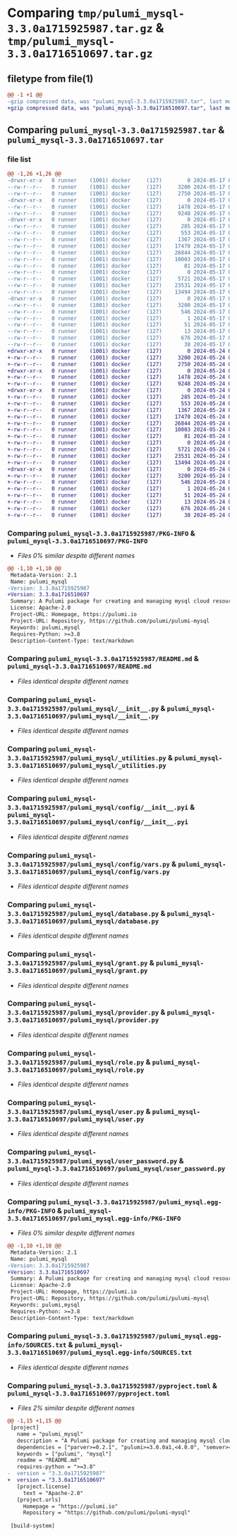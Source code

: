# Comparing `tmp/pulumi_mysql-3.3.0a1715925987.tar.gz` & `tmp/pulumi_mysql-3.3.0a1716510697.tar.gz`

## filetype from file(1)

```diff
@@ -1 +1 @@
-gzip compressed data, was "pulumi_mysql-3.3.0a1715925987.tar", last modified: Fri May 17 06:14:07 2024, max compression
+gzip compressed data, was "pulumi_mysql-3.3.0a1716510697.tar", last modified: Fri May 24 00:43:31 2024, max compression
```

## Comparing `pulumi_mysql-3.3.0a1715925987.tar` & `pulumi_mysql-3.3.0a1716510697.tar`

### file list

```diff
@@ -1,26 +1,26 @@
-drwxr-xr-x   0 runner    (1001) docker     (127)        0 2024-05-17 06:14:07.290339 pulumi_mysql-3.3.0a1715925987/
--rw-r--r--   0 runner    (1001) docker     (127)     3200 2024-05-17 06:14:07.290339 pulumi_mysql-3.3.0a1715925987/PKG-INFO
--rw-r--r--   0 runner    (1001) docker     (127)     2750 2024-05-17 06:13:58.000000 pulumi_mysql-3.3.0a1715925987/README.md
-drwxr-xr-x   0 runner    (1001) docker     (127)        0 2024-05-17 06:14:07.290339 pulumi_mysql-3.3.0a1715925987/pulumi_mysql/
--rw-r--r--   0 runner    (1001) docker     (127)     1478 2024-05-17 06:13:58.000000 pulumi_mysql-3.3.0a1715925987/pulumi_mysql/__init__.py
--rw-r--r--   0 runner    (1001) docker     (127)     9248 2024-05-17 06:13:58.000000 pulumi_mysql-3.3.0a1715925987/pulumi_mysql/_utilities.py
-drwxr-xr-x   0 runner    (1001) docker     (127)        0 2024-05-17 06:14:07.290339 pulumi_mysql-3.3.0a1715925987/pulumi_mysql/config/
--rw-r--r--   0 runner    (1001) docker     (127)      285 2024-05-17 06:13:58.000000 pulumi_mysql-3.3.0a1715925987/pulumi_mysql/config/__init__.py
--rw-r--r--   0 runner    (1001) docker     (127)      553 2024-05-17 06:13:58.000000 pulumi_mysql-3.3.0a1715925987/pulumi_mysql/config/__init__.pyi
--rw-r--r--   0 runner    (1001) docker     (127)     1367 2024-05-17 06:13:58.000000 pulumi_mysql-3.3.0a1715925987/pulumi_mysql/config/vars.py
--rw-r--r--   0 runner    (1001) docker     (127)    17470 2024-05-17 06:13:58.000000 pulumi_mysql-3.3.0a1715925987/pulumi_mysql/database.py
--rw-r--r--   0 runner    (1001) docker     (127)    26844 2024-05-17 06:13:58.000000 pulumi_mysql-3.3.0a1715925987/pulumi_mysql/grant.py
--rw-r--r--   0 runner    (1001) docker     (127)    10003 2024-05-17 06:13:58.000000 pulumi_mysql-3.3.0a1715925987/pulumi_mysql/provider.py
--rw-r--r--   0 runner    (1001) docker     (127)       81 2024-05-17 06:13:58.000000 pulumi_mysql-3.3.0a1715925987/pulumi_mysql/pulumi-plugin.json
--rw-r--r--   0 runner    (1001) docker     (127)        0 2024-05-17 06:13:58.000000 pulumi_mysql-3.3.0a1715925987/pulumi_mysql/py.typed
--rw-r--r--   0 runner    (1001) docker     (127)     5721 2024-05-17 06:13:58.000000 pulumi_mysql-3.3.0a1715925987/pulumi_mysql/role.py
--rw-r--r--   0 runner    (1001) docker     (127)    23531 2024-05-17 06:13:58.000000 pulumi_mysql-3.3.0a1715925987/pulumi_mysql/user.py
--rw-r--r--   0 runner    (1001) docker     (127)    13494 2024-05-17 06:13:58.000000 pulumi_mysql-3.3.0a1715925987/pulumi_mysql/user_password.py
-drwxr-xr-x   0 runner    (1001) docker     (127)        0 2024-05-17 06:14:07.290339 pulumi_mysql-3.3.0a1715925987/pulumi_mysql.egg-info/
--rw-r--r--   0 runner    (1001) docker     (127)     3200 2024-05-17 06:14:07.000000 pulumi_mysql-3.3.0a1715925987/pulumi_mysql.egg-info/PKG-INFO
--rw-r--r--   0 runner    (1001) docker     (127)      546 2024-05-17 06:14:07.000000 pulumi_mysql-3.3.0a1715925987/pulumi_mysql.egg-info/SOURCES.txt
--rw-r--r--   0 runner    (1001) docker     (127)        1 2024-05-17 06:14:07.000000 pulumi_mysql-3.3.0a1715925987/pulumi_mysql.egg-info/dependency_links.txt
--rw-r--r--   0 runner    (1001) docker     (127)       51 2024-05-17 06:14:07.000000 pulumi_mysql-3.3.0a1715925987/pulumi_mysql.egg-info/requires.txt
--rw-r--r--   0 runner    (1001) docker     (127)       13 2024-05-17 06:14:07.000000 pulumi_mysql-3.3.0a1715925987/pulumi_mysql.egg-info/top_level.txt
--rw-r--r--   0 runner    (1001) docker     (127)      676 2024-05-17 06:13:58.000000 pulumi_mysql-3.3.0a1715925987/pyproject.toml
--rw-r--r--   0 runner    (1001) docker     (127)       38 2024-05-17 06:14:07.290339 pulumi_mysql-3.3.0a1715925987/setup.cfg
+drwxr-xr-x   0 runner    (1001) docker     (127)        0 2024-05-24 00:43:31.552518 pulumi_mysql-3.3.0a1716510697/
+-rw-r--r--   0 runner    (1001) docker     (127)     3200 2024-05-24 00:43:31.552518 pulumi_mysql-3.3.0a1716510697/PKG-INFO
+-rw-r--r--   0 runner    (1001) docker     (127)     2750 2024-05-24 00:43:25.000000 pulumi_mysql-3.3.0a1716510697/README.md
+drwxr-xr-x   0 runner    (1001) docker     (127)        0 2024-05-24 00:43:31.552518 pulumi_mysql-3.3.0a1716510697/pulumi_mysql/
+-rw-r--r--   0 runner    (1001) docker     (127)     1478 2024-05-24 00:43:25.000000 pulumi_mysql-3.3.0a1716510697/pulumi_mysql/__init__.py
+-rw-r--r--   0 runner    (1001) docker     (127)     9248 2024-05-24 00:43:25.000000 pulumi_mysql-3.3.0a1716510697/pulumi_mysql/_utilities.py
+drwxr-xr-x   0 runner    (1001) docker     (127)        0 2024-05-24 00:43:31.552518 pulumi_mysql-3.3.0a1716510697/pulumi_mysql/config/
+-rw-r--r--   0 runner    (1001) docker     (127)      285 2024-05-24 00:43:25.000000 pulumi_mysql-3.3.0a1716510697/pulumi_mysql/config/__init__.py
+-rw-r--r--   0 runner    (1001) docker     (127)      553 2024-05-24 00:43:25.000000 pulumi_mysql-3.3.0a1716510697/pulumi_mysql/config/__init__.pyi
+-rw-r--r--   0 runner    (1001) docker     (127)     1367 2024-05-24 00:43:25.000000 pulumi_mysql-3.3.0a1716510697/pulumi_mysql/config/vars.py
+-rw-r--r--   0 runner    (1001) docker     (127)    17470 2024-05-24 00:43:25.000000 pulumi_mysql-3.3.0a1716510697/pulumi_mysql/database.py
+-rw-r--r--   0 runner    (1001) docker     (127)    26844 2024-05-24 00:43:25.000000 pulumi_mysql-3.3.0a1716510697/pulumi_mysql/grant.py
+-rw-r--r--   0 runner    (1001) docker     (127)    10003 2024-05-24 00:43:25.000000 pulumi_mysql-3.3.0a1716510697/pulumi_mysql/provider.py
+-rw-r--r--   0 runner    (1001) docker     (127)       81 2024-05-24 00:43:25.000000 pulumi_mysql-3.3.0a1716510697/pulumi_mysql/pulumi-plugin.json
+-rw-r--r--   0 runner    (1001) docker     (127)        0 2024-05-24 00:43:25.000000 pulumi_mysql-3.3.0a1716510697/pulumi_mysql/py.typed
+-rw-r--r--   0 runner    (1001) docker     (127)     5721 2024-05-24 00:43:25.000000 pulumi_mysql-3.3.0a1716510697/pulumi_mysql/role.py
+-rw-r--r--   0 runner    (1001) docker     (127)    23531 2024-05-24 00:43:25.000000 pulumi_mysql-3.3.0a1716510697/pulumi_mysql/user.py
+-rw-r--r--   0 runner    (1001) docker     (127)    13494 2024-05-24 00:43:25.000000 pulumi_mysql-3.3.0a1716510697/pulumi_mysql/user_password.py
+drwxr-xr-x   0 runner    (1001) docker     (127)        0 2024-05-24 00:43:31.552518 pulumi_mysql-3.3.0a1716510697/pulumi_mysql.egg-info/
+-rw-r--r--   0 runner    (1001) docker     (127)     3200 2024-05-24 00:43:31.000000 pulumi_mysql-3.3.0a1716510697/pulumi_mysql.egg-info/PKG-INFO
+-rw-r--r--   0 runner    (1001) docker     (127)      546 2024-05-24 00:43:31.000000 pulumi_mysql-3.3.0a1716510697/pulumi_mysql.egg-info/SOURCES.txt
+-rw-r--r--   0 runner    (1001) docker     (127)        1 2024-05-24 00:43:31.000000 pulumi_mysql-3.3.0a1716510697/pulumi_mysql.egg-info/dependency_links.txt
+-rw-r--r--   0 runner    (1001) docker     (127)       51 2024-05-24 00:43:31.000000 pulumi_mysql-3.3.0a1716510697/pulumi_mysql.egg-info/requires.txt
+-rw-r--r--   0 runner    (1001) docker     (127)       13 2024-05-24 00:43:31.000000 pulumi_mysql-3.3.0a1716510697/pulumi_mysql.egg-info/top_level.txt
+-rw-r--r--   0 runner    (1001) docker     (127)      676 2024-05-24 00:43:25.000000 pulumi_mysql-3.3.0a1716510697/pyproject.toml
+-rw-r--r--   0 runner    (1001) docker     (127)       38 2024-05-24 00:43:31.552518 pulumi_mysql-3.3.0a1716510697/setup.cfg
```

### Comparing `pulumi_mysql-3.3.0a1715925987/PKG-INFO` & `pulumi_mysql-3.3.0a1716510697/PKG-INFO`

 * *Files 0% similar despite different names*

```diff
@@ -1,10 +1,10 @@
 Metadata-Version: 2.1
 Name: pulumi_mysql
-Version: 3.3.0a1715925987
+Version: 3.3.0a1716510697
 Summary: A Pulumi package for creating and managing mysql cloud resources.
 License: Apache-2.0
 Project-URL: Homepage, https://pulumi.io
 Project-URL: Repository, https://github.com/pulumi/pulumi-mysql
 Keywords: pulumi,mysql
 Requires-Python: >=3.8
 Description-Content-Type: text/markdown
```

### Comparing `pulumi_mysql-3.3.0a1715925987/README.md` & `pulumi_mysql-3.3.0a1716510697/README.md`

 * *Files identical despite different names*

### Comparing `pulumi_mysql-3.3.0a1715925987/pulumi_mysql/__init__.py` & `pulumi_mysql-3.3.0a1716510697/pulumi_mysql/__init__.py`

 * *Files identical despite different names*

### Comparing `pulumi_mysql-3.3.0a1715925987/pulumi_mysql/_utilities.py` & `pulumi_mysql-3.3.0a1716510697/pulumi_mysql/_utilities.py`

 * *Files identical despite different names*

### Comparing `pulumi_mysql-3.3.0a1715925987/pulumi_mysql/config/__init__.pyi` & `pulumi_mysql-3.3.0a1716510697/pulumi_mysql/config/__init__.pyi`

 * *Files identical despite different names*

### Comparing `pulumi_mysql-3.3.0a1715925987/pulumi_mysql/config/vars.py` & `pulumi_mysql-3.3.0a1716510697/pulumi_mysql/config/vars.py`

 * *Files identical despite different names*

### Comparing `pulumi_mysql-3.3.0a1715925987/pulumi_mysql/database.py` & `pulumi_mysql-3.3.0a1716510697/pulumi_mysql/database.py`

 * *Files identical despite different names*

### Comparing `pulumi_mysql-3.3.0a1715925987/pulumi_mysql/grant.py` & `pulumi_mysql-3.3.0a1716510697/pulumi_mysql/grant.py`

 * *Files identical despite different names*

### Comparing `pulumi_mysql-3.3.0a1715925987/pulumi_mysql/provider.py` & `pulumi_mysql-3.3.0a1716510697/pulumi_mysql/provider.py`

 * *Files identical despite different names*

### Comparing `pulumi_mysql-3.3.0a1715925987/pulumi_mysql/role.py` & `pulumi_mysql-3.3.0a1716510697/pulumi_mysql/role.py`

 * *Files identical despite different names*

### Comparing `pulumi_mysql-3.3.0a1715925987/pulumi_mysql/user.py` & `pulumi_mysql-3.3.0a1716510697/pulumi_mysql/user.py`

 * *Files identical despite different names*

### Comparing `pulumi_mysql-3.3.0a1715925987/pulumi_mysql/user_password.py` & `pulumi_mysql-3.3.0a1716510697/pulumi_mysql/user_password.py`

 * *Files identical despite different names*

### Comparing `pulumi_mysql-3.3.0a1715925987/pulumi_mysql.egg-info/PKG-INFO` & `pulumi_mysql-3.3.0a1716510697/pulumi_mysql.egg-info/PKG-INFO`

 * *Files 0% similar despite different names*

```diff
@@ -1,10 +1,10 @@
 Metadata-Version: 2.1
 Name: pulumi_mysql
-Version: 3.3.0a1715925987
+Version: 3.3.0a1716510697
 Summary: A Pulumi package for creating and managing mysql cloud resources.
 License: Apache-2.0
 Project-URL: Homepage, https://pulumi.io
 Project-URL: Repository, https://github.com/pulumi/pulumi-mysql
 Keywords: pulumi,mysql
 Requires-Python: >=3.8
 Description-Content-Type: text/markdown
```

### Comparing `pulumi_mysql-3.3.0a1715925987/pulumi_mysql.egg-info/SOURCES.txt` & `pulumi_mysql-3.3.0a1716510697/pulumi_mysql.egg-info/SOURCES.txt`

 * *Files identical despite different names*

### Comparing `pulumi_mysql-3.3.0a1715925987/pyproject.toml` & `pulumi_mysql-3.3.0a1716510697/pyproject.toml`

 * *Files 2% similar despite different names*

```diff
@@ -1,15 +1,15 @@
 [project]
   name = "pulumi_mysql"
   description = "A Pulumi package for creating and managing mysql cloud resources."
   dependencies = ["parver>=0.2.1", "pulumi>=3.0.0a1,<4.0.0", "semver>=2.8.1"]
   keywords = ["pulumi", "mysql"]
   readme = "README.md"
   requires-python = ">=3.8"
-  version = "3.3.0a1715925987"
+  version = "3.3.0a1716510697"
   [project.license]
     text = "Apache-2.0"
   [project.urls]
     Homepage = "https://pulumi.io"
     Repository = "https://github.com/pulumi/pulumi-mysql"
 
 [build-system]
```

